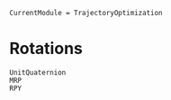 ```@meta
CurrentModule = TrajectoryOptimization
```

# Rotations
```@docs
UnitQuaternion
MRP
RPY
```
